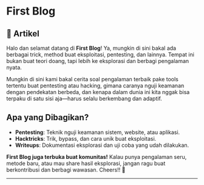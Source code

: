 # First Blog

## 📖 Artikel

Halo dan selamat datang di **First Blog**! Ya, mungkin di sini bakal ada berbagai trick, method buat eksploitasi, pentesting, dan lainnya. Tempat ini bukan buat teori doang, tapi lebih ke eksplorasi dan berbagi pengalaman nyata.

Mungkin di sini kami bakal cerita soal pengalaman terbaik pake tools tertentu buat pentesting atau hacking, gimana caranya nguji keamanan dengan pendekatan berbeda, dan kenapa dalam dunia ini kita nggak bisa terpaku di satu sisi aja—harus selalu berkembang dan adaptif.

## Apa yang Dibagikan?
- **Pentesting**: Teknik nguji keamanan sistem, website, atau aplikasi.
- **Hacktricks**: Trik, bypass, dan cara unik buat eksploitasi.
- **Writeups**: Dokumentasi eksplorasi dan uji coba yang udah dilakukan.

**First Blog juga terbuka buat komunitas!** Kalau punya pengalaman seru, metode baru, atau mau share hasil eksplorasi, jangan ragu buat berkontribusi dan berbagi wawasan. Cheers!! 🚀

---